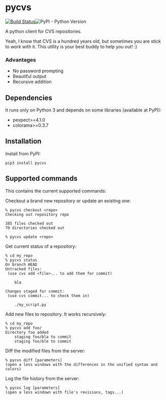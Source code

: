 # pycvs
[![Build Status](https://travis-ci.org/gerson23/pycvs.svg?branch=master)](https://travis-ci.org/gerson23/pycvs)![PyPI - Python Version](https://img.shields.io/pypi/pyversions/pycvs.svg)

A python client for CVS repositories.

Yeah, I know that CVS is a hundred years old, but sometimes you are stick to work with it. This utility is your best buddy to help you out! :)

### Advantages
* No password prompting
* Beautiful output
* Recursive addition

## Dependencies

It runs only on Python 3 and depends on some libraries (available at PyPI):

* pexpect>=4.1.0
* colorama>=0.3.7


## Installation

Install from PyPI:

    pip3 install pycvs

## Supported commands

This contains the current supported commands:

Checkout a brand new repository or update an existing one:

    % pycvs checkout <repo>
    Checking out repository repo

    385 files checked out
    70 directories checked out

    % pycvs update <repo>

Get current status of a repository:

    % cd my_repo
    % pycvs status
    On branch HEAD
    Untracked files:
     (use cvs add <file>... to add them for commit)

      	bla

    Changes staged for commit:
     (use cvs commit... to check them in)

    	./my_script.py

Add new files to repository. It works recursively:

    % cd my_repo
    % pycvs add foo/
    Directory foo added
    	staging foo/bla to commit
    	staging foo/ble to commit

Diff the modified files from the server:

    % pycvs diff [parameters]
    (open a less windows with the differences in the unified syntax and colors)

Log the file history from the server:

    % pycvs log [parameters]
    (open a less windown with file's revisions, tags...)
